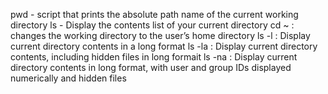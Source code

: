 pwd - script that prints the absolute path name of the current working directory
ls - Display the contents list of your current directory
cd ~ : changes the working directory to the user’s home directory
ls -l : Display current directory contents in a long format
ls -la : Display current directory contents, including hidden files in long formait
ls -na : Display current directory contents in long format, with user and group IDs displayed numerically and hidden files
